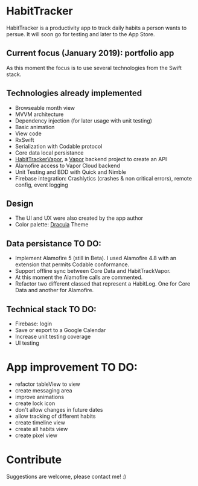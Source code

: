 # HabitTracker
HabitTracker is a productivity app to track daily habits a person wants to persue. It will soon go for testing and later to the App Store.

## Current focus (January 2019): portfolio app
As this moment the focus is to use several technologies from the Swift stack.

## Technologies already implemented
- Browseable month view
- MVVM architecture
- Dependency injection (for later usage with unit testing)
- Basic animation
- View code
- RxSwift
- Serialization with Codable protocol
- Core data local persistance
- [HabitTrackerVapor](https://github.com/lucianosky/HabitTrackerVapor), a [Vapor](https://vapor.codes/) backend project to create an API
- Alamofire access to Vapor Cloud backend
- Unit Testing and BDD with Quick and Nimble
- Firebase integration: Crashlytics (crashes & non critical errors), remote config, event logging

## Design
- The UI and UX were also created by the app author
- Color palette: [Dracula](https://github.com/dracula/dracula-theme/) Theme

## Data persistance TO DO:
- Implement Alamofire 5 (still in Beta). I used Alamofire 4.8 with an extension that permits Codable conformance.
- Support offline sync between Core Data and HabitTrackVapor.
- At this moment the Alamofire calls are commented.
- Refactor two different classed that represent a HabitLog. One for Core Data and another for Alamofire.

## Technical stack TO DO:
- Firebase: login 
- Save or export to a Google Calendar
- Increase unit testing coverage
- UI testing

# App improvement TO DO:
- refactor tableView to view
- create messaging area
- improve animations
- create lock icon
- don't allow changes in future dates
- allow tracking of different habits
- create timeline view
- create all habits view
- create pixel view

# Contribute
Suggestions are welcome, please contact me! :)
